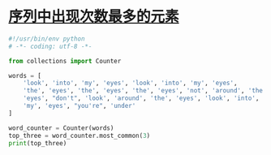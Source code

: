 # [序列中出现次数最多的元素](https://python3-cookbook.readthedocs.io/zh_CN/latest/c01/p12_determine_most_freqently_items_in_seq.html)

```python
#!/usr/bin/env python
# -*- coding: utf-8 -*-

from collections import Counter

words = [
    'look', 'into', 'my', 'eyes', 'look', 'into', 'my', 'eyes',
    'the', 'eyes', 'the', 'eyes', 'the', 'eyes', 'not', 'around', 'the',
    'eyes', "don't", 'look', 'around', 'the', 'eyes', 'look', 'into',
    'my', 'eyes', "you're", 'under'
]

word_counter = Counter(words)
top_three = word_counter.most_common(3)
print(top_three)
```

